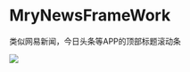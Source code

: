 # MryNewsFrameWork
类似网易新闻，今日头条等APP的顶部标题滚动条

![](https://github.com/mryun11/MryNewsFrameWork/raw/master/demo.gif)  
